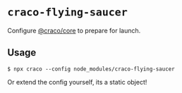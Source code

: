 # `craco-flying-saucer`

Configure [@craco/core](//github.com/craco/craco/packages/core) to prepare for launch.

## Usage

```
$ npx craco --config node_modules/craco-flying-saucer
```

Or extend the config yourself, its a static object!
